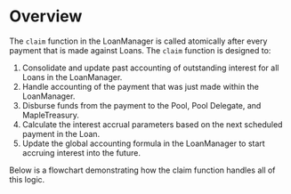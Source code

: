 # Overview

The `claim` function in the LoanManager is called atomically after every payment that is made against Loans. The `claim` function is designed to:
1. Consolidate and update past accounting of outstanding interest for all Loans in the LoanManager.
2. Handle accounting of the payment that was just made within the LoanManager.
3. Disburse funds from the payment to the Pool, Pool Delegate, and MapleTreasury.
4. Calculate the interest accrual parameters based on the next scheduled payment in the Loan.
5. Update the global accounting formula in the LoanManager to start accruing interest into the future.

Below is a flowchart demonstrating how the claim function handles all of this logic.
<figure><img src="https://user-images.githubusercontent.com/44272939/196696564-3c8cf4b0-bbc0-48b4-99b4-2b7c92f4609e.svg" alt=""><figcaption></figcaption></figure>
